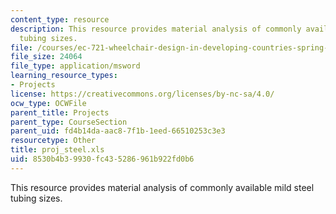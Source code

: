 ```yaml
---
content_type: resource
description: This resource provides material analysis of commonly available mild steel
  tubing sizes.
file: /courses/ec-721-wheelchair-design-in-developing-countries-spring-2009/8530b4b39930fc435286961b922fd0b6_proj_steel.xls
file_size: 24064
file_type: application/msword
learning_resource_types:
- Projects
license: https://creativecommons.org/licenses/by-nc-sa/4.0/
ocw_type: OCWFile
parent_title: Projects
parent_type: CourseSection
parent_uid: fd4b14da-aac8-7f1b-1eed-66510253c3e3
resourcetype: Other
title: proj_steel.xls
uid: 8530b4b3-9930-fc43-5286-961b922fd0b6
---
```

This resource provides material analysis of commonly available mild steel tubing sizes.